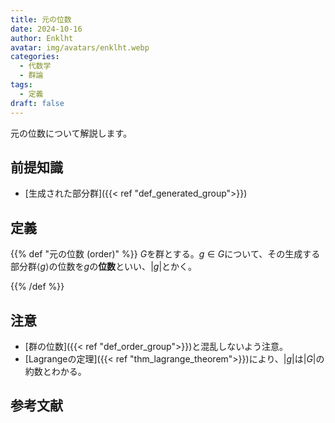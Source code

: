 ```yaml
---
title: 元の位数
date: 2024-10-16
author: Enklht
avatar: img/avatars/enklht.webp
categories:
  - 代数学
  - 群論
tags:
  - 定義
draft: false
---
```


元の位数について解説します。

<!--more-->

## 前提知識

- [生成された部分群]({{< ref "def_generated_group">}})

## 定義

{{% def "元の位数 (order)" %}}
$G$を群とする。$g \in G$について、その生成する部分群$\langle g\rangle$の位数を$g$の**位数**といい、$|g|$とかく。

{{% /def %}}

## 注意

- [群の位数]({{< ref "def_order_group">}})と混乱しないよう注意。
- [Lagrangeの定理]({{< ref "thm_lagrange_theorem">}})により、$|g|$は$|G|$の約数とわかる。

## 参考文献

